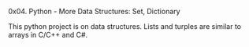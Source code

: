 0x04. Python - More Data Structures: Set, Dictionary

This python project is on data structures. Lists and turples are similar to arrays in C/C++ and C#.